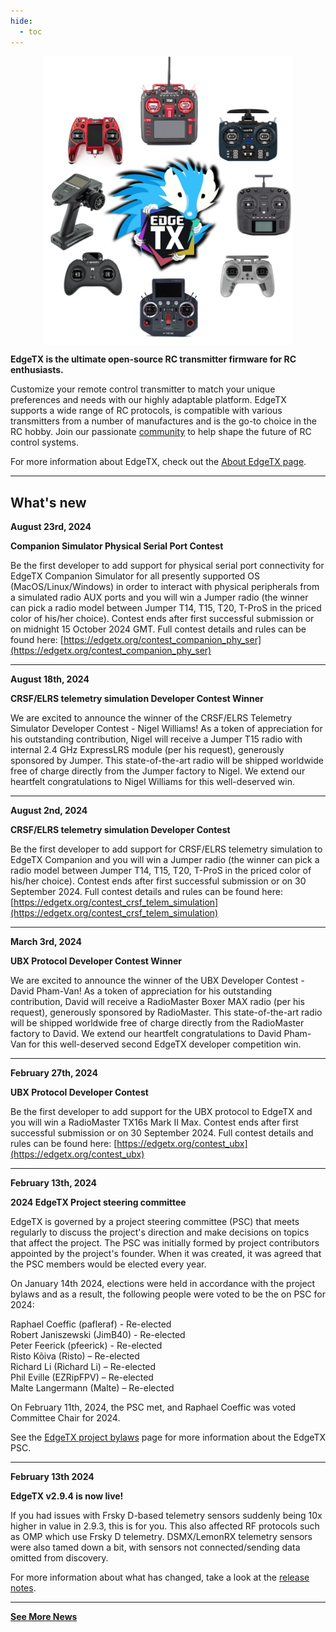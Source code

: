 ```yaml
---
hide:
  - toc
---
```

<p align="center">
<a><img src="/assets/main_circle.png?raw=true" align="center" width="400"></a>
</P>

**EdgeTX is the ultimate open-source RC transmitter firmware for RC enthusiasts.** 

Customize your remote control transmitter to match your unique preferences and needs with our highly adaptable platform. EdgeTX supports a wide range of RC protocols, is compatible with various transmitters from a number of manufactures and is the go-to choice in the RC hobby. Join our passionate [community](https://edgetx.org/about/#community) to help shape the future of RC control systems. 

For more information about EdgeTX, check out the [About EdgeTX page](https://edgetx.org/about/).

---

## What's new ##

**August 23rd, 2024**

**Companion Simulator Physical Serial Port Contest**

Be the first developer to add support for physical serial port connectivity for EdgeTX Companion Simulator for all presently supported OS (MacOS/Linux/Windows) in order to interact with physical peripherals from a simulated radio AUX ports and you will win a Jumper radio (the winner can pick a radio model between Jumper T14, T15, T20, T-ProS in the priced color of his/her choice). Contest ends after first successful submission or on midnight 15 October 2024 GMT. Full contest details and rules can be found here: [https://edgetx.org/contest_companion_phy_ser](https://edgetx.org/contest_companion_phy_ser)

---

**August 18th, 2024**

**CRSF/ELRS telemetry simulation Developer Contest Winner**


We are excited to announce the winner of the CRSF/ELRS Telemetry Simulator Developer Contest - Nigel Williams! As a token of appreciation for his outstanding contribution, Nigel will receive a Jumper T15 radio with internal 2.4 GHz ExpressLRS module (per his request), generously sponsored by Jumper. This state-of-the-art radio will be shipped worldwide free of charge directly from the Jumper factory to Nigel. We extend our heartfelt congratulations to Nigel Williams for this well-deserved win.

---

**August 2nd, 2024**

**CRSF/ELRS telemetry simulation Developer Contest**

Be the first developer to add support for CRSF/ELRS telemetry simulation to EdgeTX Companion and you will win a Jumper radio (the winner can pick a radio model between Jumper T14, T15, T20, T-ProS in the priced color of his/her choice). Contest ends after first successful submission or on 30 September 2024. Full contest details and rules can be found here: [https://edgetx.org/contest_crsf_telem_simulation](https://edgetx.org/contest_crsf_telem_simulation)

---

**March 3rd, 2024**

**UBX Protocol Developer Contest Winner**

We are excited to announce the winner of the UBX Developer Contest - David Pham-Van! As a token of appreciation for his outstanding contribution, David will receive a RadioMaster Boxer MAX radio (per his request), generously sponsored by RadioMaster. This state-of-the-art radio will be shipped worldwide free of charge directly from the RadioMaster factory to David. We extend our heartfelt congratulations to David Pham-Van for this well-deserved second EdgeTX developer competition win.

---

**February 27th, 2024**

**UBX Protocol Developer Contest**

Be the first developer to add support for the UBX protocol to EdgeTX and you will win a RadioMaster TX16s Mark II Max. Contest ends after first successful submission or on 30 September 2024. Full contest details and rules can be found here: [https://edgetx.org/contest_ubx](https://edgetx.org/contest_ubx)

---


**February 13th, 2024**

**2024 EdgeTX Project steering committee**

EdgeTX is governed by a project steering committee (PSC) that meets regularly to discuss the project's direction and make decisions on topics that affect the project. The PSC was initially formed by project contributors appointed by the project's founder. When it was created, it was agreed that the PSC members would be elected every year. 

On January 14th 2024, elections were held in accordance with the project bylaws and as a result, the following people were voted to be the on PSC for 2024:

Raphael Coeffic (pafleraf) - Re-elected  
Robert Janiszewski (JimB40) - Re-elected  
Peter Feerick (pfeerick) - Re-elected  
Risto Kõiva (Risto) – Re-elected  
Richard Li (Richard Li) – Re-elected  
Phil Eville (EZRipFPV) – Re-elected  
Malte Langermann (Malte) – Re-elected

On February 11th, 2024, the PSC met, and Raphael Coeffic was voted Committee Chair for 2024.

See the [EdgeTX project bylaws](https://edgetx.org/bylaws) page for more information about the EdgeTX PSC.

---

**February 13th 2024**

**EdgeTX v2.9.4 is now live!** 

If you had issues with Frsky D-based telemetry sensors suddenly being 10x higher in value in 2.9.3, this is for you. This also affected RF protocols such as OMP which use Frsky D telemetry. DSMX/LemonRX telemetry sensors were also tamed down a bit, with sensors not connected/sending data omitted from discovery. 

For more information about what has changed, take a look at the [release notes](https://github.com/EdgeTX/edgetx/releases/tag/v2.9.4). 

---





[**See More News**](news.md)
